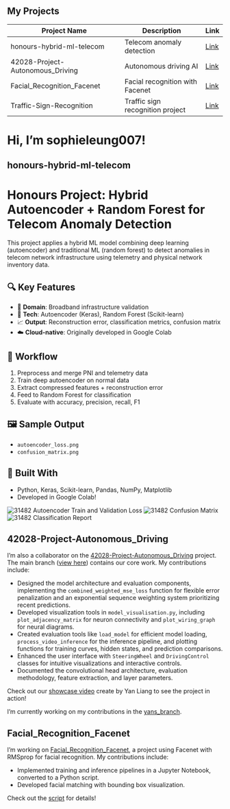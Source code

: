 
## My Projects
| Project Name                           | Description                          | Link                                                                          |
|----------------------------------------|--------------------------------------|-------------------------------------------------------------------------------|
| honours-hybrid-ml-telecom              | Telecom anomaly detection            | [Link](https://github.com/sophieleung007)                                     |
| 42028-Project-Autonomous_Driving       | Autonomous driving AI                | [Link](https://github.com/adriankumar/42028-Project-Autonomous_Driving)       |
| Facial_Recognition_Facenet             | Facial recognition with Facenet      | [Link](https://github.com/sophieleung007/Facial_Recognition_Facenet)          |
| Traffic-Sign-Recognition               | Traffic sign recognition project     | [Link](https://github.com/sophieleung007/Traffic-Sign-Recognition)            |



# Hi, I’m sophieleung007!

## honours-hybrid-ml-telecom
# Honours Project: Hybrid Autoencoder + Random Forest for Telecom Anomaly Detection

This project applies a hybrid ML model combining deep learning (autoencoder) and traditional ML (random forest) to detect anomalies in telecom network infrastructure using telemetry and physical network inventory data.

## 🔍 Key Features
- 📡 **Domain**: Broadband infrastructure validation
- 🤖 **Tech**: Autoencoder (Keras), Random Forest (Scikit-learn)
- 📈 **Output**: Reconstruction error, classification metrics, confusion matrix
- ☁️ **Cloud-native**: Originally developed in Google Colab

## 🧪 Workflow
1. Preprocess and merge PNI and telemetry data
2. Train deep autoencoder on normal data
3. Extract compressed features + reconstruction error
4. Feed to Random Forest for classification
5. Evaluate with accuracy, precision, recall, F1

## 🖼️ Sample Output
- `autoencoder_loss.png`
- `confusion_matrix.png`

## 🔬 Built With
- Python, Keras, Scikit-learn, Pandas, NumPy, Matplotlib
- Developed in Google Colab!


![31482 Autoencoder Train and Validation Loss](https://github.com/user-attachments/assets/18b6fc9c-a8eb-478d-8ce0-4da681dac327)
![31482 Confusion Matrix](https://github.com/user-attachments/assets/96571a10-8758-4718-9ce8-01ec225ed25b)
![31482 Classification Report](https://github.com/user-attachments/assets/12d47727-48ae-45b7-91c5-9b1e03053d04)






## 42028-Project-Autonomous_Driving
I’m also a collaborator on the [42028-Project-Autonomous_Driving](https://github.com/adriankumar/42028-Project-Autonomous_Driving) project. The main branch ([view here](https://github.com/adriankumar/42028-Project-Autonomous_Driving/tree/main)) contains our core work. My contributions include:

- Designed the model architecture and evaluation components, implementing the `combined_weighted_mse_loss` function for flexible error penalization and an exponential sequence weighting system prioritizing recent predictions.
- Developed visualization tools in `model_visualisation.py`, including `plot_adjacency_matrix` for neuron connectivity and `plot_wiring_graph` for neural diagrams.
- Created evaluation tools like `load_model` for efficient model loading, `process_video_inference` for the inference pipeline, and plotting functions for training curves, hidden states, and prediction comparisons.
- Enhanced the user interface with `SteeringWheel` and `DrivingControl` classes for intuitive visualizations and interactive controls.
- Documented the convolutional head architecture, evaluation methodology, feature extraction, and layer parameters.

Check out our [showcase video](https://www.youtube.com/watch?v=FuSemjOSa5k) create by Yan Liang to see the project in action!

I’m currently working on my contributions in the [yans_branch](https://github.com/adriankumar/42028-Project-Autonomous_Driving/tree/yans_branch).





## Facial_Recognition_Facenet
I’m working on [Facial_Recognition_Facenet](https://github.com/sophieleung007/Facial_Recognition_Facenet), a project using Facenet with RMSprop for facial recognition. My contributions include:

- Implemented training and inference pipelines in a Jupyter Notebook, converted to a Python script.
- Developed facial matching with bounding box visualization.

Check out the [script](https://github.com/sophieleung007/Facial_Recognition_Facenet/blob/main/Augmented_0_3_RMSprop_Training_Facenet_.py) for details!
